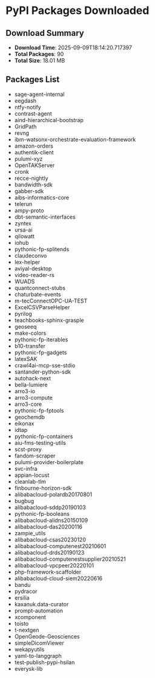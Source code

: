 # PyPI Packages Downloaded

## Download Summary
- **Download Time**: 2025-09-09T18:14:20.717397
- **Total Packages**: 90
- **Total Size**: 18.01 MB

## Packages List
- sage-agent-internal
- eegdash
- ntfy-notify
- contrast-agent
- aind-hierarchical-bootstrap
- GridPath
- revng
- ibm-watsonx-orchestrate-evaluation-framework
- amazon-orders
- authentik-client
- pulumi-xyz
- OpenTAKServer
- cronk
- recce-nightly
- bandwidth-sdk
- gabber-sdk
- aibs-informatics-core
- telerun
- ampy-proto
- dbt-semantic-interfaces
- zyntex
- ursa-ai
- qilowatt
- iohub
- pythonic-fp-splitends
- claudeconvo
- lex-helper
- aviyal-desktop
- video-reader-rs
- WUADS
- quantconnect-stubs
- chaturbate-events
- m-tecConnectOPC-UA-TEST
- ExcelCSVParseHelper
- pyrilog
- teachbooks-sphinx-grasple
- geoseeq
- make-colors
- pythonic-fp-iterables
- b10-transfer
- pythonic-fp-gadgets
- latexSAK
- crawl4ai-mcp-sse-stdio
- santander-python-sdk
- autohack-next
- bella-lumiere
- arro3-io
- arro3-compute
- arro3-core
- pythonic-fp-fptools
- geochemdb
- eikonax
- idtap
- pythonic-fp-containers
- aiu-fms-testing-utils
- scst-proxy
- fandom-scraper
- pulumi-provider-boilerplate
- svc-infra
- appian-locust
- cleanlab-tlm
- finbourne-horizon-sdk
- alibabacloud-polardb20170801
- bugbug
- alibabacloud-sddp20190103
- pythonic-fp-booleans
- alibabacloud-alidns20150109
- alibabacloud-das20200116
- zampie_utils
- alibabacloud-csas20230120
- alibabacloud-computenest20210601
- alibabacloud-drds20190123
- alibabacloud-computenestsupplier20210521
- alibabacloud-vpcpeer20220101
- php-framework-scaffolder
- alibabacloud-cloud-siem20220616
- bandu
- pydracor
- ersilia
- kaxanuk.data-curator
- prompt-automation
- xcomponent
- toisto
- t-nextgen
- OpenGeode-Geosciences
- simpleDicomViewer
- wekapyutils
- yaml-to-langgraph
- test-publish-pypi-hsilan
- everysk-lib
